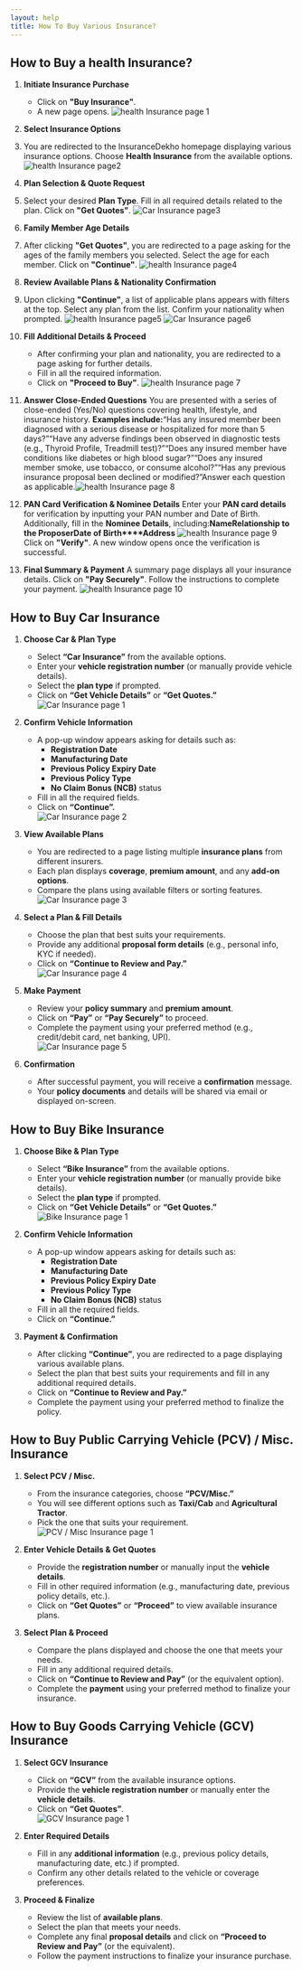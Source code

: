 ```yaml
---
layout: help
title: How To Buy Various Insurance?
---
```


## How to Buy a health Insurance?

1. **Initiate Insurance Purchase**

    - Click on **"Buy Insurance"**.
    - A new page opens.
    ![health Insurance page 1](/empages/images/help/insurance-dekho/insuarance_2.png)

2. **Select Insurance Options**
3. You are redirected to the InsuranceDekho homepage displaying various insurance options. Choose **Health Insurance** from the available options.
![health Insurance page2](/empages/images/help/insurance-dekho/insuarance_3.png)
4. **Plan Selection & Quote Request**
5. Select your desired **Plan Type**. Fill in all required details related to the plan. Click on **"Get Quotes"**.
![Car Insurance page3](/empages/images/help/insurance-dekho/insuarance_4.png)
6. **Family Member Age Details**
7. After clicking **"Get Quotes"**, you are redirected to a page asking for the ages of the family members you selected. Select the age for each member. Click on **"Continue"**.
![health Insurance page4](/empages/images/help/insurance-dekho/insuarance_5.png)
8. **Review Available Plans & Nationality Confirmation**
9. Upon clicking **"Continue"**, a list of applicable plans appears with filters at the top. Select any plan from the list. Confirm your nationality when prompted.
![health Insurance page5](/empages/images/help/insurance-dekho/insuarance_6.png)
![Car Insurance page6](/empages/images/help/insurance-dekho/insuarance_7.png)
10. **Fill Additional Details & Proceed**

    - After confirming your plan and nationality, you are redirected to a page asking for further details.
    - Fill in all the required information.
    - Click on **"Proceed to Buy"**.
    ![health Insurance page 7](/empages/images/help/insurance-dekho/insuarance_8.png)

11. **Answer Close-Ended Questions** You are presented with a series of close-ended (Yes/No) questions covering health, lifestyle, and insurance history. **Examples include:**“Has any insured member been diagnosed with a serious disease or hospitalized for more than 5 days?”“Have any adverse findings been observed in diagnostic tests (e.g., Thyroid Profile, Treadmill test)?”“Does any insured member have conditions like diabetes or high blood sugar?”“Does any insured member smoke, use tobacco, or consume alcohol?”“Has any previous insurance proposal been declined or modified?”Answer each question as applicable.![health Insurance page 8](/empages/images/help/insurance-dekho/insuarance_9.png)
12. **PAN Card Verification & Nominee Details** Enter your **PAN card details** for verification by inputting your PAN number and Date of Birth. Additionally, fill in the **Nominee Details**, including:**Name****Relationship to the Proposer****Date of Birth****Address**
![health Insurance page 9](/empages/images/help/insurance-dekho/insuarance_10.png)
Click on **"Verify"**. A new window opens once the verification is successful.
13. **Final Summary & Payment** A summary page displays all your insurance details. Click on **"Pay Securely"**. Follow the instructions to complete your payment.
![health Insurance page 10](/empages/images/help/insurance-dekho/insuarance_12.png)

## How to Buy Car Insurance

1. **Choose Car & Plan Type**  
   - Select **“Car Insurance”** from the available options.  
   - Enter your **vehicle registration number** (or manually provide vehicle details).  
   - Select the **plan type** if prompted.  
   - Click on **“Get Vehicle Details”** or **“Get Quotes.”**  
   ![Car Insurance page 1](/empages/images/help/insurance-dekho/car_insurance_1.png)

2. **Confirm Vehicle Information**  
   - A pop-up window appears asking for details such as:  
     - **Registration Date**  
     - **Manufacturing Date**  
     - **Previous Policy Expiry Date**  
     - **Previous Policy Type**  
     - **No Claim Bonus (NCB)** status  
   - Fill in all the required fields.  
   - Click on **“Continue”.**  
   ![Car Insurance page 2](/empages/images/help/insurance-dekho/car_insurance_2.png)

3. **View Available Plans**  
   - You are redirected to a page listing multiple **insurance plans** from different insurers.  
   - Each plan displays **coverage**, **premium amount**, and any **add-on options**.  
   - Compare the plans using available filters or sorting features.  
   ![Car Insurance page 3](/empages/images/help/insurance-dekho/car_insurance_3.png)

4. **Select a Plan & Fill Details**  
   - Choose the plan that best suits your requirements.  
   - Provide any additional **proposal form details** (e.g., personal info, KYC if needed).  
   - Click on **“Continue to Review and Pay.”**  
   ![Car Insurance page 4](/empages/images/help/insurance-dekho/car_insurance_4.png)

5. **Make Payment**  
   - Review your **policy summary** and **premium amount**.  
   - Click on **“Pay”** or **“Pay Securely”** to proceed.  
   - Complete the payment using your preferred method (e.g., credit/debit card, net banking, UPI).  
   ![Car Insurance page 5](/empages/images/help/insurance-dekho/car_insurance_5.png)

6. **Confirmation**  
   - After successful payment, you will receive a **confirmation** message.  
   - Your **policy documents** and details will be shared via email or displayed on-screen.

## How to Buy Bike Insurance

1. **Choose Bike & Plan Type**  
   - Select **“Bike Insurance”** from the available options.  
   - Enter your **vehicle registration number** (or manually provide bike details).  
   - Select the **plan type** if prompted.  
   - Click on **“Get Vehicle Details”** or **“Get Quotes.”**  
   ![Bike Insurance page 1](/empages/images/help/insurance-dekho/bike_insurance_1.png)

2. **Confirm Vehicle Information**  
   - A pop-up window appears asking for details such as:  
     - **Registration Date**  
     - **Manufacturing Date**  
     - **Previous Policy Expiry Date**  
     - **Previous Policy Type**  
     - **No Claim Bonus (NCB)** status  
   - Fill in all the required fields.  
   - Click on **“Continue.”**

3. **Payment & Confirmation**  
   - After clicking **“Continue”**, you are redirected to a page displaying various available plans.  
   - Select the plan that best suits your requirements and fill in any additional required details.  
   - Click on **“Continue to Review and Pay.”**  
   - Complete the payment using your preferred method to finalize the policy.


## How to Buy Public Carrying Vehicle (PCV) / Misc. Insurance

1. **Select PCV / Misc.**  
   - From the insurance categories, choose **“PCV/Misc.”**  
   - You will see different options such as **Taxi/Cab** and **Agricultural Tractor**.  
   - Pick the one that suits your requirement.  
   ![PCV / Misc Insurance page 1](/empages/images/help/insurance-dekho/bike_insurance_2.png)

2. **Enter Vehicle Details & Get Quotes**  
   - Provide the **registration number** or manually input the **vehicle details**.  
   - Fill in other required information (e.g., manufacturing date, previous policy details, etc.).  
   - Click on **“Get Quotes”** or **“Proceed”** to view available insurance plans.

3. **Select Plan & Proceed**  
   - Compare the plans displayed and choose the one that meets your needs.  
   - Fill in any additional required details.  
   - Click on **“Continue to Review and Pay”** (or the equivalent option).  
   - Complete the **payment** using your preferred method to finalize your insurance.



## How to Buy Goods Carrying Vehicle (GCV) Insurance

1. **Select GCV Insurance**  
   - Click on **“GCV”** from the available insurance options.  
   - Provide the **vehicle registration number** or manually enter the **vehicle details**.  
   - Click on **“Get Quotes”**.  
   ![GCV Insurance page 1](/empages/images/help/insurance-dekho/bike_insurance_3.png)

2. **Enter Required Details**  
   - Fill in any **additional information** (e.g., previous policy details, manufacturing date, etc.) if prompted.  
   - Confirm any other details related to the vehicle or coverage preferences.

3. **Proceed & Finalize**  
   - Review the list of **available plans**.  
   - Select the plan that meets your needs.  
   - Complete any final **proposal details** and click on **“Proceed to Review and Pay”** (or the equivalent).  
   - Follow the payment instructions to finalize your insurance purchase.
